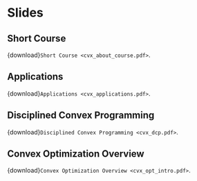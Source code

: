 # Slides

## Short Course

{download}`Short Course <cvx_about_course.pdf>`.

## Applications 

{download}`Applications <cvx_applications.pdf>`.

## Disciplined Convex Programming

{download}`Disciplined Convex Programming <cvx_dcp.pdf>`.

## Convex Optimization Overview

{download}`Convex Optimization Overview <cvx_opt_intro.pdf>`.

